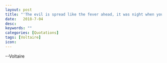 ```yaml
---
layout: post
title: "'The evil is spread like the fever ahead, it was night when you died my firefly. What could I have said to raise you from the dead, oh could I be the sky on the Forth of July '"
date:   2018-7-04
desc:
keywords: ""
categories: [Quotations]
tags: [Voltaire]
icon:
---
```

--Voltaire
